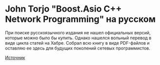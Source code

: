 # John Torjo "Boost.Asio C++ Network Programming" на русском

При поиске русскоязычного издания не нашел официальных версий, которые можно было бы купить. Однако нашелся вольный перевод в виде цикла статей на Хабре. Собрал всю книгу в виде PDF-файлов и оставляю ее здесь для будущих поколений сетевых программистов.

[Источник](https://habr.com/ru/post/192284/)
